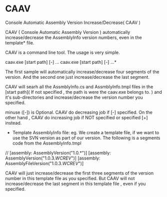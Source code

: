 CAAV
====

Console Automatic Assembly Version Increase/Decrease( CAAV )


CAAV ( Console Automatic Assembly Version ) automatically increase/decrease the AssemblyInfo version numbers, even in the template* file.

CAAV is a command line tool. The usage is very simple.

caav.exe [start path] [-] *.*.*.*
caav.exe [start path] [-] ...* 

The first sample will automatically increase/decrease four segments of the version. And the second one just increase/decrease the last segment.

CAAV will searh all the AssmblyInfo.cs and AssmblyInfo.tmpl files in the [start path]( If not specified , the path is were the caav.exe belongs to. ) and it's sub-directories and increase/decrease the version number you specified.  

minuse ([-]) is Optional. CAAV do decreasing job if [-] specified. On the other hand , CAAV do increasing job if NOT specified or specified [+] instead.

* Template AssemblyInfo file: eg. We create a template file, if we want to use the SVN version as part of our version. The following is a segments code from the AssemblyInfo.tmpl

// [assembly: AssemblyVersion("1.0.*")]
[assembly: AssemblyVersion("1.0.3.$WCREV$")]
[assembly: AssemblyFileVersion("1.0.3.$WCREV$")] 

CAAV will just increase/decrease the first three segments of the version number in this template file as you specified. But CAAV will not increase/decrease the last segment in this template file , even if you specified.

